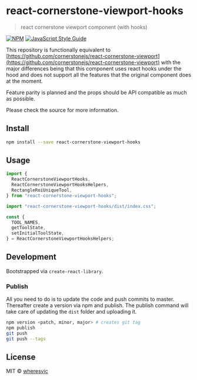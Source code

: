 # react-cornerstone-viewport-hooks

> react cornerstone viewport component (with hooks)

[![NPM](https://img.shields.io/npm/v/react-cornerstone-viewport-hooks.svg)](https://www.npmjs.com/package/react-cornerstone-viewport-hooks) [![JavaScript Style Guide](https://img.shields.io/badge/code_style-standard-brightgreen.svg)](https://standardjs.com)

This repository is functionally equivalent to [https://github.com/cornerstonejs/react-cornerstone-viewport](https://github.com/cornerstonejs/react-cornerstone-viewport) with the major differences being that this component uses react hooks under the hood and does not support all the features that the original component does at the moment.

Feature parity is planned and the props should be API compatible as much as possible.

Please check the source for more information.

## Install

```bash
npm install --save react-cornerstone-viewport-hooks
```

## Usage

```jsx
import {
  ReactCornerstoneViewportHooks,
  ReactCornerstoneViewportHooksHelpers,
  RectangleRoiUniqueTool,
} from "react-cornerstone-viewport-hooks";

import "react-cornerstone-viewport-hooks/dist/index.css";

const {
  TOOL_NAMES,
  getToolState,
  setInitialToolState,
} = ReactCornerstoneViewportHooksHelpers;
```

## Development

Bootstrapped via `create-react-library`.

### Publish

All you need to do is to update the code and push commits to master. Thereafter create a version via npm and publish. The publish command will take care of updating the `dist` folder and uploading it.

```bash
npm version <patch, minor, major> # creates git tag
npm publish
git push
git push --tags
```

## License

MIT © [wheresvic](https://github.com/wheresvic)
